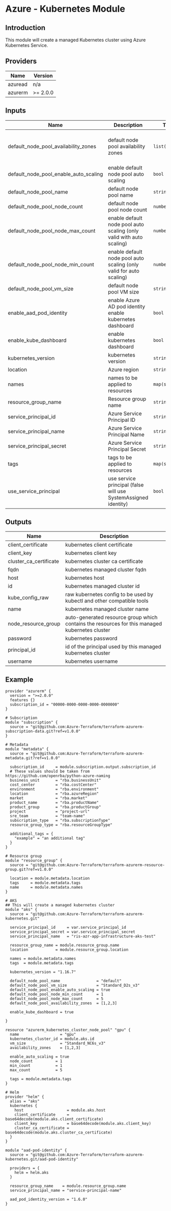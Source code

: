 # Azure - Kubernetes Module

## Introduction

This module will create a managed Kubernetes cluster using Azure Kubernetes Service.
<br />

<!--- BEGIN_TF_DOCS --->
## Providers

| Name | Version |
|------|---------|
| azuread | n/a |
| azurerm | >= 2.0.0 |

## Inputs

| Name | Description | Type | Default | Required |
|------|-------------|------|---------|:-----:|
| default\_node\_pool\_availability\_zones | default node pool availability zones | `list(number)` | <pre>[<br>  1,<br>  2,<br>  3<br>]</pre> | no |
| default\_node\_pool\_enable\_auto\_scaling | enable default node pool auto scaling | `bool` | `true` | no |
| default\_node\_pool\_name | default node pool name | `string` | `"default"` | no |
| default\_node\_pool\_node\_count | default node pool node count | `number` | `1` | no |
| default\_node\_pool\_node\_max\_count | enable default node pool auto scaling (only valid with auto scaling) | `number` | `5` | no |
| default\_node\_pool\_node\_min\_count | enable default node pool auto scaling (only valid for auto scaling) | `number` | `1` | no |
| default\_node\_pool\_vm\_size | default node pool VM size | `string` | `"Standard_D2s_v3"` | no |
| enable\_aad\_pod\_identity | enable Azure AD pod identity enable kubernetes dashboard | `bool` | `true` | no |
| enable\_kube\_dashboard | enable kubernetes dashboard | `bool` | `true` | no |
| kubernetes\_version | kubernetes version | `string` | n/a | yes |
| location | Azure region | `string` | n/a | yes |
| names | names to be applied to resources | `map(string)` | n/a | yes |
| resource\_group\_name | Resource group name | `string` | n/a | yes |
| service\_principal\_id | Azure Service Principal ID | `string` | `""` | no |
| service\_principal\_name | Azure Service Principal Name | `string` | `""` | no |
| service\_principal\_secret | Azure Service Principal Secret | `string` | `""` | no |
| tags | tags to be applied to resources | `map(string)` | n/a | yes |
| use\_service\_principal | use service principal (false will use SystemAssigned identity) | `bool` | `false` | no |

## Outputs

| Name | Description |
|------|-------------|
| client\_certificate | kubernetes client certificate |
| client\_key | kubernetes client key |
| cluster\_ca\_certificate | kubernetes cluster ca certificate |
| fqdn | kubernetes managed cluster fqdn |
| host | kubernetes host |
| id | kubernetes managed cluster id |
| kube\_config\_raw | raw kubernetes config to be used by kubectl and other compatible tools |
| name | kubernetes managed cluster name |
| node\_resource\_group | auto-generated resource group which contains the resources for this managed kubernetes cluster |
| password | kubernetes password |
| principal\_id | id of the principal used by this managed kubernetes cluster |
| username | kubernetes username |
<!--- END_TF_DOCS --->

## Example

~~~~
provider "azurerm" {
  version = ">=2.0.0"
  features {}
  subscription_id = "00000-0000-0000-0000-0000000"
}

# Subscription
module "subscription" {
  source = "git@github.com:Azure-Terraform/terraform-azurerm-subscription-data.git?ref=v1.0.0"
}

# Metadata
module "metadata" {
  source = "git@github.com:Azure-Terraform/terraform-azurerm-metadata.git?ref=v1.0.0"

  subscription_id     = module.subscription.output.subscription_id
  # These values should be taken from https://github.com/openrba/python-azure-naming
  business_unit       = "rba.businessUnit"
  cost_center         = "rba.costCenter"
  environment         = "rba.environment"
  location            = "rba.azureRegion"
  market              = "rba.market"
  product_name        = "rba.productName"
  product_group       = "rba.productGroup"
  project             = "project-url"
  sre_team            = "team-name"
  subscription_type   = "rba.subscriptionType"
  resource_group_type = "rba.resourceGroupType"

  additional_tags = {
    "example" = "an additional tag"
  }
}

# Resource group
module "resource_group" {
  source = "git@github.com:Azure-Terraform/terraform-azurerm-resource-group.git?ref=v1.0.0"

  location = module.metadata.location
  tags     = module.metadata.tags
  name     = module.metadata.names
}

# AKS
## This will create a managed kubernetes cluster
module "aks" {
  source = "git@github.com:Azure-Terraform/terraform-azurerm-kubernetes.git"

  service_principal_id     = var.service_principal_id
  service_principal_secret = var.service_principal_secret
  service_principal_name   = "ris-azr-app-infrastructure-aks-test"

  resource_group_name = module.resource_group.name
  location            = module.resource_group.location

  names = module.metadata.names
  tags  = module.metadata.tags

  kubernetes_version = "1.16.7"

  default_node_pool_name                = "default"
  default_node_pool_vm_size             = "Standard_D2s_v3"
  default_node_pool_enable_auto_scaling = true
  default_node_pool_node_min_count      = 1
  default_node_pool_node_max_count      = 5
  default_node_pool_availability_zones  = [1,2,3]

  enable_kube_dashboard = true
  
}

resource "azurerm_kubernetes_cluster_node_pool" "gpu" {
  name                  = "gpu"
  kubernetes_cluster_id = module.aks.id
  vm_size               = "Standard_NC6s_v3"
  availability_zones    = [1,2,3]

  enable_auto_scaling = true
  node_count          = 1
  min_count           = 1
  max_count           = 5

  tags = module.metadata.tags
}

# Helm
provider "helm" {
  alias = "aks"
  kubernetes {
    host                   = module.aks.host
    client_certificate     = base64decode(module.aks.client_certificate)
    client_key             = base64decode(module.aks.client_key)
    cluster_ca_certificate = base64decode(module.aks.cluster_ca_certificate)
  }
}

module "aad-pod-identity" {
  source = "git@github.com:Azure-Terraform/terraform-azurerm-kubernetes.git/aad-pod-identity"
  
  providers = {
    helm = helm.aks
  }

  resource_group_name    = module.resource_group.name
  service_principal_name = "service-principal-name"

  aad_pod_identity_version = "1.6.0"
}
~~~~
